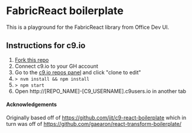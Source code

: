 # FabricReact boilerplate

This is a playground for the FabricReact library from Office Dev UI.

## Instructions for c9.io

1. [Fork this repo](https://github.com/pablonete/c9-react-boilerplate.git)
2. Connect c9.io to your GH account
2. Go to the [c9.io repos panel](https://c9.io/account/repos) and click "clone to edit"
3. `> nvm install && npm install`
4. `> npm start`
5. Open http://[REPO_NAME]-[C9_USERNAME].c9users.io in another tab

#### Acknowledgements
Originally based off of https://github.com/jjt/c9-react-boilerplate
which in turn was off of https://github.com/gaearon/react-transform-boilerplate/
